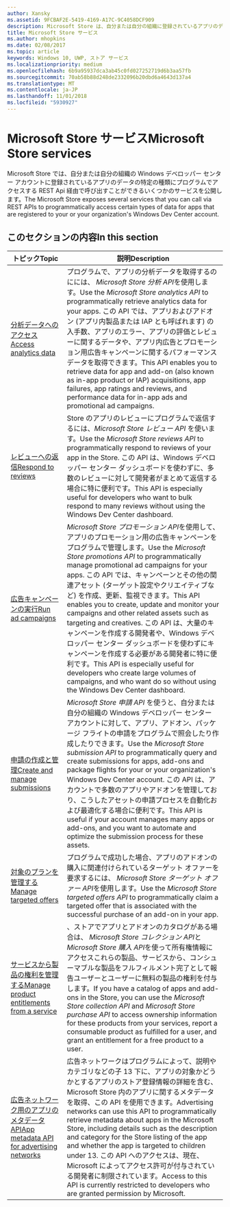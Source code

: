 ```yaml
---
author: Xansky
ms.assetid: 9FCBAF2E-5419-4169-A17C-9C4058DCF909
description: Microsoft Store は、自分または自分の組織に登録されているアプリのデータの特定の種類をプログラムでアクセスする REST Api 経由で呼び出すことができるいくつかのサービスを公開 ' Windows デベロッパー センター アカウント。
title: Microsoft Store サービス
ms.author: mhopkins
ms.date: 02/08/2017
ms.topic: article
keywords: Windows 10, UWP, ストア サービス
ms.localizationpriority: medium
ms.openlocfilehash: 6b9a95937dca3ab45c0fd027252719d6b3aa57fb
ms.sourcegitcommit: 70ab58b88d248de2332096b20dbd6a4643d137a4
ms.translationtype: MT
ms.contentlocale: ja-JP
ms.lasthandoff: 11/01/2018
ms.locfileid: "5930927"
---
```

# <a name="microsoft-store-services"></a><span data-ttu-id="590ef-104">Microsoft Store サービス</span><span class="sxs-lookup"><span data-stu-id="590ef-104">Microsoft Store services</span></span>

<span data-ttu-id="590ef-105">Microsoft Store では、自分または自分の組織の Windows デベロッパー センター アカウントに登録されているアプリのデータの特定の種類にプログラムでアクセスする REST Api 経由で呼び出すことができるいくつかのサービスを公開します。</span><span class="sxs-lookup"><span data-stu-id="590ef-105">The Microsoft Store exposes several services that you can call via REST APIs to programmatically access certain types of data for apps that are registered to your or your organization's Windows Dev Center account.</span></span>

## <a name="in-this-section"></a><span data-ttu-id="590ef-106">このセクションの内容</span><span class="sxs-lookup"><span data-stu-id="590ef-106">In this section</span></span>


| <span data-ttu-id="590ef-107">トピック</span><span class="sxs-lookup"><span data-stu-id="590ef-107">Topic</span></span>            | <span data-ttu-id="590ef-108">説明</span><span class="sxs-lookup"><span data-stu-id="590ef-108">Description</span></span>                 |
|------------------|-----------------------------|
| [<span data-ttu-id="590ef-109">分析データへのアクセス</span><span class="sxs-lookup"><span data-stu-id="590ef-109">Access analytics data</span></span>](access-analytics-data-using-windows-store-services.md) | <span data-ttu-id="590ef-110">プログラムで、アプリの分析データを取得するのにには、 *Microsoft Store 分析 API*を使用します。</span><span class="sxs-lookup"><span data-stu-id="590ef-110">Use the *Microsoft Store analytics API* to programmatically retrieve analytics data for your apps.</span></span> <span data-ttu-id="590ef-111">この API では、アプリおよびアドオン (アプリ内製品または IAP とも呼ばれます) の入手数、アプリのエラー、アプリの評価とレビューに関するデータや、アプリ内広告とプロモーション用広告キャンペーンに関するパフォーマンス データを取得できます。</span><span class="sxs-lookup"><span data-stu-id="590ef-111">This API enables you to retrieve data for app and add-on (also known as in-app product or IAP) acquisitions, app failures, app ratings and reviews, and performance data for in-app ads and promotional ad campaigns.</span></span> |
| [<span data-ttu-id="590ef-112">レビューへの返信</span><span class="sxs-lookup"><span data-stu-id="590ef-112">Respond to reviews</span></span>](respond-to-reviews-using-windows-store-services.md) | <span data-ttu-id="590ef-113">Store のアプリのレビューにプログラムで返信するには、*Microsoft Store レビュー API* を使います。</span><span class="sxs-lookup"><span data-stu-id="590ef-113">Use the *Microsoft Store reviews API* to programmatically respond to reviews of your app in the Store.</span></span> <span data-ttu-id="590ef-114">この API は、Windows デベロッパー センター ダッシュボードを使わずに、多数のレビューに対して開発者がまとめて返信する場合に特に便利です。</span><span class="sxs-lookup"><span data-stu-id="590ef-114">This API is especially useful for developers who want to bulk respond to many reviews without using the Windows Dev Center dashboard.</span></span>  |
| [<span data-ttu-id="590ef-115">広告キャンペーンの実行</span><span class="sxs-lookup"><span data-stu-id="590ef-115">Run ad campaigns</span></span>](run-ad-campaigns-using-windows-store-services.md) | <span data-ttu-id="590ef-116">*Microsoft Store プロモーション API*を使用して、アプリのプロモーション用の広告キャンペーンをプログラムで管理します。</span><span class="sxs-lookup"><span data-stu-id="590ef-116">Use the *Microsoft Store promotions API* to programmatically manage promotional ad campaigns for your apps.</span></span> <span data-ttu-id="590ef-117">この API では、キャンペーンとその他の関連アセット (ターゲット設定やクリエイティブなど) を作成、更新、監視できます。</span><span class="sxs-lookup"><span data-stu-id="590ef-117">This API enables you to create, update and monitor your campaigns and other related assets such as targeting and creatives.</span></span> <span data-ttu-id="590ef-118">この API は、大量のキャンペーンを作成する開発者や、Windows デベロッパー センター ダッシュボードを使わずにキャンペーンを作成する必要がある開発者に特に便利です。</span><span class="sxs-lookup"><span data-stu-id="590ef-118">This API is especially useful for developers who create large volumes of campaigns, and who want do so without using the Windows Dev Center dashboard.</span></span> |
| [<span data-ttu-id="590ef-119">申請の作成と管理</span><span class="sxs-lookup"><span data-stu-id="590ef-119">Create and manage submissions</span></span>](create-and-manage-submissions-using-windows-store-services.md) | <span data-ttu-id="590ef-120">*Microsoft Store 申請 API* を使うと、自分または自分の組織の Windows デベロッパー センター アカウントに対して、アプリ、アドオン、パッケージ フライトの申請をプログラムで照会したり作成したりできます。</span><span class="sxs-lookup"><span data-stu-id="590ef-120">Use the *Microsoft Store submission API* to programmatically query and create submissions for apps, add-ons and package flights for your or your organization's Windows Dev Center account.</span></span> <span data-ttu-id="590ef-121">この API は、アカウントで多数のアプリやアドオンを管理しており、こうしたアセットの申請プロセスを自動化および最適化する場合に便利です。</span><span class="sxs-lookup"><span data-stu-id="590ef-121">This API is useful if your account manages many apps or add-ons, and you want to automate and optimize the submission process for these assets.</span></span> |
| [<span data-ttu-id="590ef-122">対象のプランを管理する</span><span class="sxs-lookup"><span data-stu-id="590ef-122">Manage targeted offers</span></span> ](manage-targeted-offers-using-windows-store-services.md) | <span data-ttu-id="590ef-123">プログラムで成功した場合、アプリのアドオンの購入に関連付けられているターゲット オファーを要求するには、 *Microsoft Store ターゲット オファー API*を使用します。</span><span class="sxs-lookup"><span data-stu-id="590ef-123">Use the *Microsoft Store targeted offers API* to programmatically claim a targeted offer that is associated with the successful purchase of an add-on in your app.</span></span> |
| [<span data-ttu-id="590ef-124">サービスから製品の権利を管理する</span><span class="sxs-lookup"><span data-stu-id="590ef-124">Manage product entitlements from a service</span></span>](view-and-grant-products-from-a-service.md)  | <span data-ttu-id="590ef-125">、ストアでアプリとアドオンのカタログがある場合は、 *Microsoft Store コレクション API*と*Microsoft Store 購入 API*を使って所有権情報にアクセスこれらの製品、サービスから、コンシューマブルな製品をフルフィルメント完了として報告ユーザーとユーザーに無料の製品の権利を付与します。</span><span class="sxs-lookup"><span data-stu-id="590ef-125">If you have a catalog of apps and add-ons in the Store, you can use the *Microsoft Store collection API* and *Microsoft Store purchase API* to access ownership information for these products from your services, report a consumable product as fulfilled for a user, and grant an entitlement for a free product to a user.</span></span>  |
| [<span data-ttu-id="590ef-126">広告ネットワーク用のアプリのメタデータ API</span><span class="sxs-lookup"><span data-stu-id="590ef-126">App metadata API for advertising networks</span></span>](app-metadata-api-for-advertising-networks.md)  | <span data-ttu-id="590ef-127">広告ネットワークはプログラムによって、説明やカテゴリなどの子 13 下に、アプリの対象かどうかとするアプリのストア登録情報の詳細を含む、Microsoft Store 内のアプリに関するメタデータを取得、この API を使用できます。</span><span class="sxs-lookup"><span data-stu-id="590ef-127">Advertising networks can use this API to programmatically retrieve metadata about apps in the Microsoft Store, including details such as the description and category for the Store listing of the app and whether the app is targeted to children under 13.</span></span> <span data-ttu-id="590ef-128">この API へのアクセスは、現在、Microsoft によってアクセス許可が付与されている開発者に制限されています。</span><span class="sxs-lookup"><span data-stu-id="590ef-128">Access to this API is currently restricted to developers who are granted permission by Microsoft.</span></span>  |
